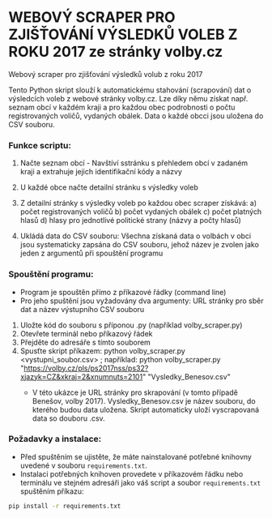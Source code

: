 # WEBOVÝ SCRAPER PRO ZJIŠŤOVÁNÍ VÝSLEDKŮ VOLEB Z ROKU 2017 ze stránky volby.cz

Webový scraper pro zjišťování výsledků volub z roku 2017

Tento Python skript slouží k automatickému stahování (scrapování) dat o výsledcích voleb z webové stránky volby.cz. Lze díky němu získat např. seznam obcí v každém kraji a pro každou obec podrobnosti o počtu registrovaných voličů, vydaných obálek. Data o každé obcci jsou uložena do CSV souboru.

### Funkce scriptu:
1) Načte seznam obcí - Navštíví sstránku s přehledem obcí v zadaném kraji a extrahuje jejich identifikační kódy a názvy
2) U každé obce načte detailní stránku s výsledky voleb
3) Z detailní stránky s výsledky voleb po každou obec scraper získává: a) počet registrovaných voličů
                                                                       b) počet vydaných obálek
                                                                       c) počet platných hlasů
                                                                       d) hlasy pro jednotlivé politické strany (názvy a počty hlasů)

4) Ukládá data do CSV souboru: Všechna získaná data o volbách v obci jsou systematicky zapsána do CSV souboru, jehož název je zvolen jako jeden z argumentů při spouštění programu

### Spouštění programu:
- Program je spouštěn přímo z příkazové řádky (command line)
- Pro jeho spuštění jsou vyžadovány dva argumenty: URL stránky pro sběr dat a název výstupního CSV souboru
1) Uložte kód do souboru s příponou .py (například volby_scraper.py)
2) Otevřete terminál nebo příkazový řádek
3) Přejděte do adresáře s tímto souborem
4) Spusťte skript příkazem: python volby_scraper.py <URL> <vystupni_soubor.csv> ; například: python volby_scraper.py "https://volby.cz/pls/ps2017nss/ps32?xjazyk=CZ&xkraj=2&xnumnuts=2101" "Vysledky_Benesov.csv"
   - V této ukázce je URL stránky pro skrapování (v tomto případě Benešov, volby 2017). Vysledky_Benesov.csv je název souboru, do kterého budou data uložena. Skript automaticky uloží vyscrapovaná data so douboru .csv.

### Požadavky a instalace:
- Před spuštěním se ujistěte, že máte nainstalované potřebné knihovny uvedené v souboru `requirements.txt`.
- Instalaci potřebných knihoven provedete v příkazovém řádku nebo terminálu ve stejném adresáři jako váš script a soubor `requirements.txt` spuštěním příkazu:
```bash
pip install -r requirements.txt

